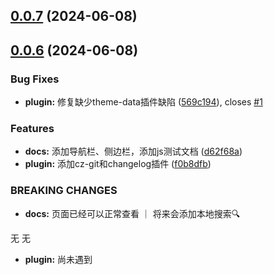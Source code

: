 ## [0.0.7](https://github.com/passwordgloo/comet/compare/v0.0.6...v0.0.7) (2024-06-08)



## [0.0.6](https://github.com/passwordgloo/comet/compare/f0b8dfbca4fec8793aebae4b9461d4ea61639e99...v0.0.6) (2024-06-08)


### Bug Fixes

* **plugin:** 修复缺少theme-data插件缺陷 ([569c194](https://github.com/passwordgloo/comet/commit/569c19405c848d1f8b65f552e3d992267c94c500)), closes [#1](https://github.com/passwordgloo/comet/issues/1)


### Features

* **docs:** 添加导航栏、侧边栏，添加js测试文档 ([d62f68a](https://github.com/passwordgloo/comet/commit/d62f68a47e2a900ed0110604e854bf552ded5788))
* **plugin:** 添加cz-git和changelog插件 ([f0b8dfb](https://github.com/passwordgloo/comet/commit/f0b8dfbca4fec8793aebae4b9461d4ea61639e99))


### BREAKING CHANGES

* **docs:** 页面已经可以正常查看 ｜ 将来会添加本地搜索🔍

无 无
* **plugin:** 尚未遇到



